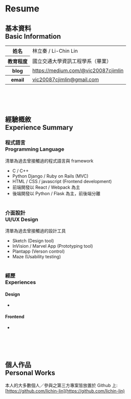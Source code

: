 # Resume 

## 基本資料<br>Basic Information
<table>
	<thead></thead>
	<tfoot></tfoot>
	<tbody>
		<tr>
			<th>姓名</th>
			<td>林立秦 / Li-Chin Lin</td>
		</tr>
		<tr>
			<th>教育程度</th>
			<td>國立交通大學資訊工程學系（畢業）</td>
		</tr>
		<tr>
			<th>blog</th>
			<td><a href='https://medium.com/@vic20087cjimlin' target='_blank'>https://medium.com/@vic20087cjimlin</a></td>
		</tr>
		<tr>
			<th>email</th>
			<td><a href='mailto:vic20087cjimlin@gmail.com' target='_self'>vic20087cjimlin@gmail.com</a></td>
		</tr>
	</tbody>
</table>
<br /><br /><br />

## 經驗概敘<br>Experience Summary
### 程式語言 <br/> Programming Language
清單為過去曾接觸過的程式語言與 framework
* C / C++
* Python Django / Ruby on Rails (MVC)
* HTML / CSS / javascript (Frontend development)
* 前端開發以 React / Webpack 為主
* 後端開發以 Python / Flask 為主，前後端分離
<br /><br />

### 介面設計 <br/> UI/UX Design
清單為過去曾接觸過的設計工具
* Sketch (Design tool)
* InVision / Marvel App (Prototyping tool)
* Plantapp (Verson control)
* Maze (Usability testing)
<br /><br />

### 經歷<br />Experiences

#### Design
* 
#### Frontend
* 
<br /><br /><br />
## 個人作品 <br/> Personal Works
本人的大多數個人／參與之第三方專案皆放置於 Github 上:  
[https://github.com/lichin-lin](https://github.com/lichin-lin)
